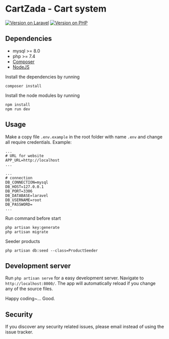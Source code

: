 # CartZada - Cart system

[![Version on Laravel](https://img.shields.io/badge/Laravel-v8.29-green?style=flat-square)](https://laravel.com/docs/7.*)
[![Version on PHP](https://img.shields.io/badge/php-v7.4.10-blue?style=flat-square)](http://php.net/)

## Dependencies

* mysql >= 8.0
* php >= 7.4
* [Composer](https://getcomposer.org/)
* [NodeJS](https://nodejs.org/en/)

Install the dependencies by running
```
composer install
```

Install the node modules by running
```
npm install
npm run dev
```

## Usage

Make a copy file `.env.example` in the root folder with name `.env` and change all require credentials. Example:

```
...
# URL for website
APP_URL=http://localhost
...

...
# connection
DB_CONNECTION=mysql
DB_HOST=127.0.0.1
DB_PORT=3306
DB_DATABASE=laravel
DB_USERNAME=root
DB_PASSWORD=
...
```

Run command before start

```
php artisan key:generate
php artisan migrate
```

Seeder products

```$xslt
php artisan db:seed --class=ProductSeeder
```

## Development server

Run `php artisan serve` for a easy development server. Navigate to `http://localhost:8000/`. The app will automatically reload if you change any of the source files.
  
Happy coding~...
Good.

## Security

If you discover any security related issues, please email instead of using the issue tracker.

